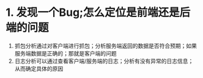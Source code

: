 # 1. 发现一个Bug;怎么定位是前端还是后端的问题
1. 抓包分析通过对客户端进行抓包；分析服务端返回的数据是否符合预期；如果服务端数据是正确的；那就是客户端的问题
2. 日志分析可以通过查看客户端/服务端的日志；分析有没有异常的日志信息；从而确定具体的原因

